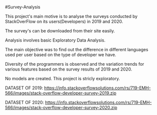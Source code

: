 #Survey-Analysis

This project's main motive is to analyse the surveys conducted by 
StackOverFlow on its users(Developers) in 2019 and 2020.

The survey's can be downloaded from their site easily. 

Analysis involves basic Exploratory Data Analysis. 

The main objective was to find out the difference in different 
languages used per user based on the type of developer we have.

Diversity of the programmers is observed and the variation trends
for various features based on the survey results of 2019 and 2020.

No models are created. This project is stricly exploratory.


DATASET OF 2019: https://info.stackoverflowsolutions.com/rs/719-EMH-566/images/stack-overflow-developer-survey-2019.zip

DATASET OF 2020: https://info.stackoverflowsolutions.com/rs/719-EMH-566/images/stack-overflow-developer-survey-2020.zip
